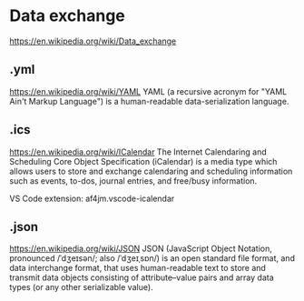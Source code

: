 # Data exchange

https://en.wikipedia.org/wiki/Data_exchange

## .yml

https://en.wikipedia.org/wiki/YAML
YAML (a recursive acronym for "YAML Ain't Markup Language") is a human-readable data-serialization language.


## .ics

https://en.wikipedia.org/wiki/ICalendar
The Internet Calendaring and Scheduling Core Object Specification (iCalendar) is a media type which allows users to store and exchange calendaring and scheduling information such as events, to-dos, journal entries, and free/busy information.

VS Code extension: af4jm.vscode-icalendar

## .json

https://en.wikipedia.org/wiki/JSON
JSON (JavaScript Object Notation, pronounced /ˈdʒeɪsən/; also /ˈdʒeɪˌsɒn/) is an open standard file format, and data interchange format, that uses human-readable text to store and transmit data objects consisting of attribute–value pairs and array data types (or any other serializable value).
